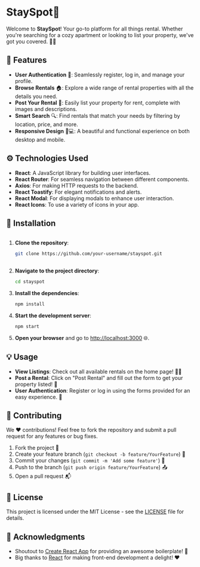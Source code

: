 
# StaySpot🏡

Welcome to **StaySpot**! Your go-to platform for all things rental. Whether you're searching for a cozy apartment or looking to list your property, we've got you covered. 🚪🏡

## 🎉 Features

- **User Authentication** 🔑: Seamlessly register, log in, and manage your profile.
- **Browse Rentals** 🏠: Explore a wide range of rental properties with all the details you need.
- **Post Your Rental** 📝: Easily list your property for rent, complete with images and descriptions.
- **Smart Search** 🔍: Find rentals that match your needs by filtering by location, price, and more.
- **Responsive Design** 📱💻: A beautiful and functional experience on both desktop and mobile.

## ⚙️ Technologies Used

- **React**: A JavaScript library for building user interfaces.
- **React Router**: For seamless navigation between different components.
- **Axios**: For making HTTP requests to the backend.
- **React Toastify**: For elegant notifications and alerts.
- **React Modal**: For displaying modals to enhance user interaction.
- **React Icons**: To use a variety of icons in your app.
  
 
## 🚀 Installation
```
```
1. **Clone the repository**:


   ```bash
   git clone https://github.com/your-username/stayspot.git
  

2. **Navigate to the project directory**:

   ```bash
   cd stayspot
   ```

3. **Install the dependencies**:

   ```bash
   npm install
   ```

4. **Start the development server**:

   ```bash
   npm start
   ```

5. **Open your browser** and go to [http://localhost:3000](http://localhost:3000) 🌐.

## 💡 Usage

- **View Listings**: Check out all available rentals on the home page! 🏡✨
- **Post a Rental**: Click on "Post Rental" and fill out the form to get your property listed! 📝
- **User Authentication**: Register or log in using the forms provided for an easy experience. 🔑

## 🤝 Contributing

We ❤️ contributions! Feel free to fork the repository and submit a pull request for any features or bug fixes.

1. Fork the project 🍴
2. Create your feature branch (`git checkout -b feature/YourFeature`) 🌱
3. Commit your changes (`git commit -m 'Add some feature'`) 💾
4. Push to the branch (`git push origin feature/YourFeature`) 📤
5. Open a pull request 📬

## 📜 License

This project is licensed under the MIT License - see the [LICENSE](LICENSE) file for details.

## 🙌 Acknowledgments

- Shoutout to [Create React App](https://create-react-app.dev/) for providing an awesome boilerplate! 🎉
- Big thanks to [React](https://reactjs.org/) for making front-end development a delight! ❤️
```
